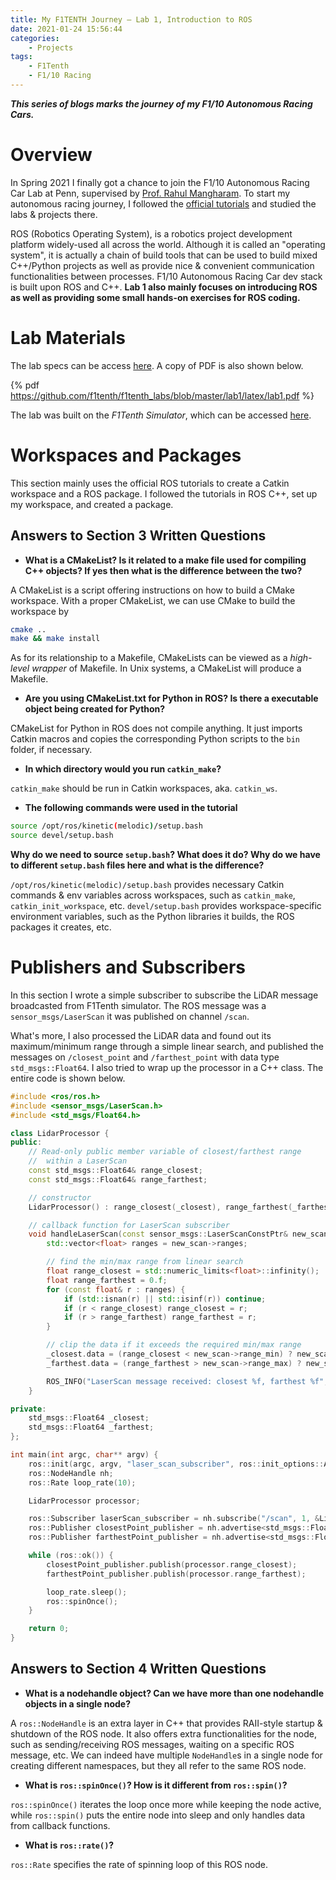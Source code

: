```yaml
---
title: My F1TENTH Journey — Lab 1, Introduction to ROS
date: 2021-01-24 15:56:44
categories: 
    - Projects
tags:
    - F1Tenth
    - F1/10 Racing
---
```


***This series of blogs marks the journey of my F1/10 Autonomous Racing Cars.***

# Overview
In Spring 2021 I finally got a chance to join the F1/10 Autonomous Racing Car Lab at Penn, supervised by [Prof. Rahul Mangharam](https://www.seas.upenn.edu/~rahulm/). To start my autonomous racing journey, I followed the [official tutorials](https://f1tenth-coursekit.readthedocs.io/en/stable/index.html) and studied the labs & projects there. 

ROS (Robotics Operating System), is a robotics project development platform widely-used all across the world. Although it is called an "operating system", it is actually a chain of build tools that can be used to build mixed C++/Python projects as well as provide nice & convenient communication functionalities between processes. F1/10 Autonomous Racing Car dev stack is built upon ROS and C++. **Lab 1 also mainly focuses on introducing ROS as well as providing some small hands-on exercises for ROS coding.**

# Lab Materials
The lab specs can be access [here](https://f1tenth-coursekit.readthedocs.io/en/latest/assignments/labs/lab1.html). A copy of PDF is also shown below.

{% pdf https://github.com/f1tenth/f1tenth_labs/blob/master/lab1/latex/lab1.pdf %}

The lab was built on the *F1Tenth Simulator*, which can be accessed [here](https://f1tenth.readthedocs.io/en/stable/going_forward/simulator/sim_install.html).

# Workspaces and Packages
This section mainly uses the official ROS tutorials to create a Catkin workspace and a ROS package. I followed the tutorials in ROS C++, set up my workspace, and created a package.

## Answers to Section 3 Written Questions
- **What is a CMakeList? Is it related to a make file used for compiling C++ objects? If yes then what is the difference between the two?**

A CMakeList is a script offering instructions on how to build a CMake workspace. With a proper CMakeList, we can use CMake to build the workspace by 
```bash
cmake ..
make && make install
```
As for its relationship to a Makefile, CMakeLists can be viewed as a *high-level wrapper* of Makefile. In Unix systems, a CMakeList will produce a Makefile.

- **Are you using CMakeList.txt for Python in ROS? Is there a executable object being created for Python?**

CMakeList for Python in ROS does not compile anything. It just imports Catkin macros and copies the corresponding Python scripts to the `bin` folder, if necessary.

- **In which directory would you run `catkin_make`?**

`catkin_make` should be run in Catkin workspaces, aka. `catkin_ws`.

- **The following commands were used in the tutorial**
```bash
source /opt/ros/kinetic(melodic)/setup.bash
source devel/setup.bash
```
**Why do we need to source `setup.bash`? What does it do? Why do we have to different `setup.bash` files here and what is the difference?**

`/opt/ros/kinetic(melodic)/setup.bash` provides necessary Catkin commands & env variables across workspaces, such as `catkin_make`, `catkin_init_workspace`, etc. `devel/setup.bash` provides workspace-specific environment variables, such as the Python libraries it builds, the ROS packages it creates, etc.

# Publishers and Subscribers
In this section I wrote a simple subscriber to subscribe the LiDAR message broadcasted from F1Tenth simulator. The ROS message was a `sensor_msgs/LaserScan` it was published on channel `/scan`.

What's more, I also processed the LiDAR data and found out its maximum/minimum range through a simple linear search, and published the messages on `/closest_point` and `/farthest_point` with data type `std_msgs::Float64`. I also tried to wrap up the processor in a C++ class. The entire code is shown below.

```cpp
#include <ros/ros.h>
#include <sensor_msgs/LaserScan.h>
#include <std_msgs/Float64.h>

class LidarProcessor {
public:
    // Read-only public member variable of closest/farthest range
    //  within a LaserScan
    const std_msgs::Float64& range_closest;
    const std_msgs::Float64& range_farthest;

    // constructor
    LidarProcessor() : range_closest(_closest), range_farthest(_farthest) {}

    // callback function for LaserScan subscriber
    void handleLaserScan(const sensor_msgs::LaserScanConstPtr& new_scan) {
        std::vector<float> ranges = new_scan->ranges;

        // find the min/max range from linear search
        float range_closest = std::numeric_limits<float>::infinity();
        float range_farthest = 0.f;
        for (const float& r : ranges) {
            if (std::isnan(r) || std::isinf(r)) continue;
            if (r < range_closest) range_closest = r;
            if (r > range_farthest) range_farthest = r;
        }

        // clip the data if it exceeds the required min/max range
        _closest.data = (range_closest < new_scan->range_min) ? new_scan->range_min : range_closest;
        _farthest.data = (range_farthest > new_scan->range_max) ? new_scan->range_max : range_farthest;

        ROS_INFO("LaserScan message received: closest %f, farthest %f", _closest.data, _farthest.data);
    }

private:
    std_msgs::Float64 _closest;
    std_msgs::Float64 _farthest;
};

int main(int argc, char** argv) {
    ros::init(argc, argv, "laser_scan_subscriber", ros::init_options::AnonymousName);
    ros::NodeHandle nh;
    ros::Rate loop_rate(10);

    LidarProcessor processor;

    ros::Subscriber laserScan_subscriber = nh.subscribe("/scan", 1, &LidarProcessor::handleLaserScan, &processor);
    ros::Publisher closestPoint_publisher = nh.advertise<std_msgs::Float64>("/closest_point", 1);
    ros::Publisher farthestPoint_publisher = nh.advertise<std_msgs::Float64>("/farthest_point", 1);

    while (ros::ok()) {
        closestPoint_publisher.publish(processor.range_closest);
        farthestPoint_publisher.publish(processor.range_farthest);

        loop_rate.sleep();
        ros::spinOnce();
    }

    return 0;
}
```

## Answers to Section 4 Written Questions
- **What is a nodehandle object? Can we have more than one nodehandle objects in a single node?**

A `ros::NodeHandle` is an extra layer in C++ that provides RAII-style startup & shutdown of the ROS node. It also offers extra functionalities for the node, such as sending/receiving ROS messages, waiting on a specific ROS message, etc. We can indeed have multiple `NodeHandle`s in a single node for creating different namespaces, but they all refer to the same ROS node.

- **What is `ros::spinOnce()`? How is it different from `ros::spin()`?**

`ros::spinOnce()` iterates the loop once more while keeping the node active, while `ros::spin()` puts the entire node into sleep and only handles data from callback functions. 

- **What is `ros::rate()`?**

`ros::Rate` specifies the rate of spinning loop of this ROS node.






